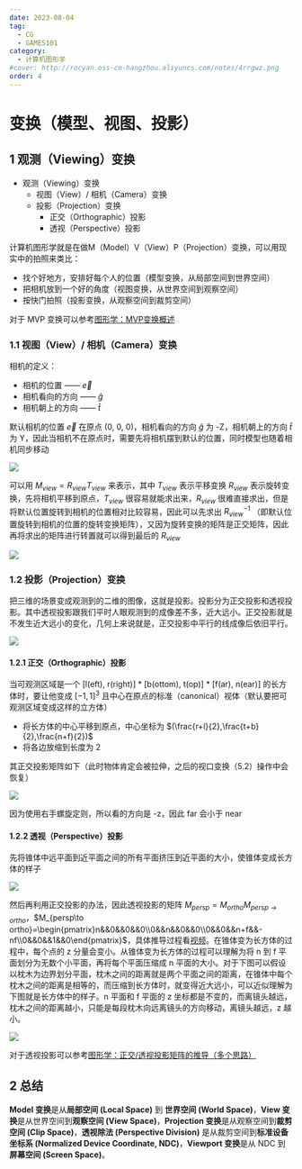 ```yaml
---
date: 2023-08-04
tag:
  - CG
  - GAMES101
category:
  - 计算机图形学
#cover: http://rocyan.oss-cn-hangzhou.aliyuncs.com/notes/4rrgwz.png
order: 4
---
```


# 变换（模型、视图、投影）

## 1 观测（Viewing）变换

- 观测（Viewing）变换
  - 视图（View）/ 相机（Camera）变换
  - 投影（Projection）变换
    - 正交（Orthographic）投影
    - 透视（Perspective）投影

计算机图形学就是在做M（Model）V（View）P（Projection）变换，可以用现实中的拍照来类比：

- 找个好地方，安排好每个人的位置（模型变换，从局部空间到世界空间）
- 把相机放到一个好的角度（视图变换，从世界空间到观察空间）
- 按快门拍照（投影变换，从观察空间到裁剪空间）

对于 MVP 变换可以参考[图形学：MVP变换概述](https://zhuanlan.zhihu.com/p/551648397)

### 1.1 视图（View）/ 相机（Camera）变换

相机的定义：

- 相机的位置 —— $\overrightarrow{e}$
- 相机看向的方向 —— $\hat{g}$
- 相机朝上的方向 —— $\hat{t}$

默认相机的位置 $\overrightarrow{e}$ 在原点 (0, 0, 0)，相机看向的方向 $\hat{g}$ 为 -Z，相机朝上的方向 $\hat{t}$ 为 Y，因此当相机不在原点时，需要先将相机摆到默认的位置，同时模型也随着相机同步移动

![](https://rocyan.oss-cn-hangzhou.aliyuncs.com/blog/202406261215002.png)

可以用 $M_{view}=R_{view}T_{view}$ 来表示，其中 $T_{view}$ 表示平移变换 $R_{view}$ 表示旋转变换，先将相机平移到原点，$T_{view}$ 很容易就能求出来，$R_{view}$ 很难直接求出，但是将默认位置旋转到相机的位置相对比较容易，因此可以先求出 $R_{view}^{-1}$ （即默认位置旋转到相机的位置的旋转变换矩阵），又因为旋转变换的矩阵是正交矩阵，因此再将求出的矩阵进行转置就可以得到最后的 $R_{view}$

![](https://rocyan.oss-cn-hangzhou.aliyuncs.com/blog/202406261215130.png)

### 1.2 投影（Projection）变换

把三维的场景变成观测到的二维的图像，这就是投影。投影分为正交投影和透视投影。其中透视投影跟我们平时人眼观测到的成像差不多，近大远小。正交投影就是不发生近大远小的变化，几何上来说就是，正交投影中平行的线成像后依旧平行。

![](https://rocyan.oss-cn-hangzhou.aliyuncs.com/blog/202406261215719.png)

#### 1.2.1 正交（Orthographic）投影

当可观测区域是一个 [l(eft), r(right)] * [b(ottom), t(op)] * [f(ar), n(ear)] 的长方体时，要让他变成 $[-1, 1]^3$ 且中心在原点的标准（canonical）视体（默认要把可观测区域变成这样的立方体）

-  将长方体的中心平移到原点，中心坐标为 $(\frac{r+l}{2},\frac{t+b}{2},\frac{n+f}{2})$
-  将各边放缩到长度为 2

其正交投影矩阵如下（此时物体肯定会被拉伸，之后的视口变换（5.2）操作中会恢复）

![](https://rocyan.oss-cn-hangzhou.aliyuncs.com/blog/202406261215078.png)

因为使用右手螺旋定则，所以看的方向是 -z，因此 far 会小于 near

#### 1.2.2 透视（Perspective）投影

先将锥体中远平面到近平面之间的所有平面挤压到近平面的大小，使锥体变成长方体的样子

![](https://rocyan.oss-cn-hangzhou.aliyuncs.com/blog/202406261215570.png)

然后再利用正交投影的办法，因此透视投影的矩阵 $M_{persp}=M_{ortho}M_{persp\to ortho}$，$M_{persp\to ortho}=\begin{pmatrix}n&&0&&0&&0\\0&&n&&0&&0\\0&&0&&n+f&&-nf\\0&&0&&1&&0\end{pmatrix}$，具体推导过程看[视频](https://www.bilibili.com/video/BV1X7411F744/?p=4&vd_source=95e0ef9d858ed50b1480bdef3931ea83)。在锥体变为长方体的过程中，每个点的 z 分量会变小。从锥体变为长方体的过程可以理解为将 n 到 f 平面划分为无数个小平面，再将每个平面压缩成 n 平面的大小。对于下图可以假设以枕木为边界划分平面，枕木之间的距离就是两个平面之间的距离，在锥体中每个枕木之间的距离是相等的，而压缩到长方体时，就变得近大远小，可以近似理解为下图就是长方体中的样子。n 平面和 f 平面的 z 坐标都是不变的，而离镜头越远，枕木之间的距离越小，只能是每段枕木向远离镜头的方向移动，离镜头越远，z 越小。

![](https://rocyan.oss-cn-hangzhou.aliyuncs.com/blog/202406261215580.png)

对于透视投影可以参考[图形学：正交/透视投影矩阵的推导（多个思路）](https://zhuanlan.zhihu.com/p/554093703)

## 2 总结

**Model 变换**是从**局部空间 (Local Space)** 到 **世界空间 (World Space)**，**View 变换**是从世界空间到**观察空间 (View Space)**，**Projection 变换**是从观察空间到**裁剪空间 (Clip Space)**，**透视除法 (Perspective Division)** 是从裁剪空间到**标准设备坐标系 (Normalized Device Coordinate, NDC)**，**Viewport 变换**是从 NDC 到**屏幕空间 (Screen Space)**。
